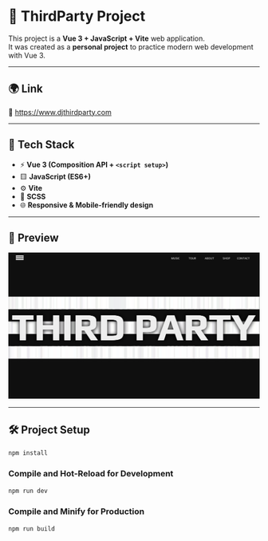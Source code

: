 # 🎨 ThirdParty Project

This project is a **Vue 3 + JavaScript + Vite** web application.  
It was created as a **personal project** to practice modern web development with Vue 3.

---

## 🌍 Link

🔗 https://www.djthirdparty.com

---

## 🚀 Tech Stack

- ⚡ **Vue 3 (Composition API + `<script setup>`)**
- 🟨 **JavaScript (ES6+)**
- ⚙️ **Vite**
- 🎨 **SCSS**
- 🌐 **Responsive & Mobile-friendly design**

---

## 📸 Preview

![screenshot](./src/assets/img/scs_tp.png)

---

## 🛠️ Project Setup

```sh
npm install
```

### Compile and Hot-Reload for Development

```sh
npm run dev
```

### Compile and Minify for Production

```sh
npm run build
```
